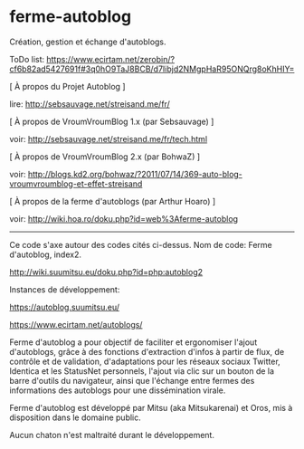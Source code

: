 ferme-autoblog
==============

Création, gestion et échange d'autoblogs.

ToDo list: https://www.ecirtam.net/zerobin/?cf6b82ad5427691f#3q0hO9TaJ8BCB/d7Iibjd2NMgpHaR95ONQrg8oKhHIY=


[ À propos du Projet Autoblog ]

lire: http://sebsauvage.net/streisand.me/fr/


[ À propos de VroumVroumBlog 1.x (par Sebsauvage) ]

voir: http://sebsauvage.net/streisand.me/fr/tech.html


[ À propos de VroumVroumBlog 2.x (par BohwaZ) ]

voir: http://blogs.kd2.org/bohwaz/?2011/07/14/369-auto-blog-vroumvroumblog-et-effet-streisand


[ À propos de la ferme d'autoblogs (par Arthur Hoaro) ]

voir: http://wiki.hoa.ro/doku.php?id=web%3Aferme-autoblog

----------

Ce code s'axe autour des codes cités ci-dessus. Nom de code: Ferme d'autoblog, index2.

http://wiki.suumitsu.eu/doku.php?id=php:autoblog2

Instances de développement:

https://autoblog.suumitsu.eu/

https://www.ecirtam.net/autoblogs/


Ferme d'autoblog a pour objectif de faciliter et ergonomiser l'ajout d'autoblogs, grâce à des fonctions d'extraction d'infos à partir de flux, de contrôle et de validation, d'adaptations pour les réseaux sociaux Twitter, Identica et les StatusNet personnels, l'ajout via clic sur un bouton de la barre d'outils du navigateur, ainsi que l'échange entre fermes des informations des autoblogs pour une dissémination virale.

Ferme d'autoblog est développé par Mitsu (aka Mitsukarenai) et Oros, mis à disposition dans le domaine public.

Aucun chaton n'est maltraité durant le développement.
